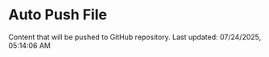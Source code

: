 # Auto Push File

Content that will be pushed to GitHub repository.
Last updated: 07/24/2025, 05:14:06 AM